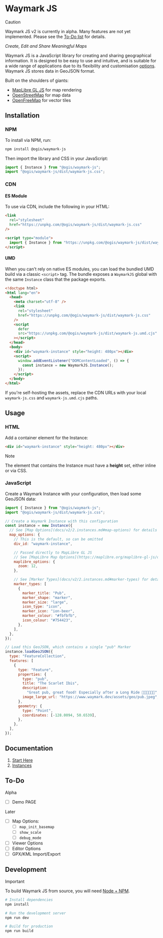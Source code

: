 # Waymark JS

> [!CAUTION]
> Waymark JS v2 is currently in alpha. Many features are not yet implemented. Please see the [To-Do list](/readme.md#to-do) for details.

_Create, Edit and Share Meaningful Maps_

Waymark JS is a JavaScript library for creating and sharing geographical information. It is designed to be easy to use and intuitive, and is suitable for a wide range of applications due to its flexibility and customisation [options](/docs/v2/2.instances.md#map-options). Waymark JS stores data in GeoJSON format.

Built on the shoulders of giants:

- [MapLibre GL JS](https://maplibre.org/) for map rendering
- [OpenStreetMap](https://www.openstreetmap.org/) for map data
- [OpenFreeMap](https://openfreemap.org/) for vector tiles

## Installation

### NPM

To install via NPM, run:

```bash
npm install @ogis/waymark-js
```

Then import the library and CSS in your JavaScript:

```javascript
import { Instance } from "@ogis/waymark-js";
import "@ogis/waymark-js/dist/waymark-js.css";
```

### CDN

#### ES Module

To use via CDN, include the following in your HTML:

```html
<link
  rel="stylesheet"
  href="https://unpkg.com/@ogis/waymark-js/dist/waymark-js.css"
/>

<script type="module">
  import { Instance } from "https://unpkg.com/@ogis/waymark-js/dist/waymark-js.js";
</script>
```

#### UMD

When you can't rely on native ES modules, you can load the bundled UMD build via a classic `<script>` tag. The bundle exposes a `WaymarkJS` global with the same `Instance` class that the package exports.

```html
<!doctype html>
<html lang="en">
  <head>
    <meta charset="utf-8" />
    <link
      rel="stylesheet"
      href="https://unpkg.com/@ogis/waymark-js/dist/waymark-js.css"
    />
    <script
      defer
      src="https://unpkg.com/@ogis/waymark-js/dist/waymark-js.umd.cjs"
    ></script>
  </head>
  <body>
    <div id="waymark-instance" style="height: 480px"></div>
    <script>
      window.addEventListener("DOMContentLoaded", () => {
        const instance = new WaymarkJS.Instance();
      });
    </script>
  </body>
</html>
```

If you're self-hosting the assets, replace the CDN URLs with your local `waymark-js.css` and `waymark-js.umd.cjs` paths.

## Usage

### HTML

Add a container element for the Instance:

```html
<div id="waymark-instance" style="height: 480px"></div>
```

> [!NOTE]
> The element that contains the Instance must have a **height** set, either inline or via CSS.

### JavaScript

Create a Waymark Instance with your configuration, then load some GeoJSON data:

```javascript
import { Instance } from "@ogis/waymark-js";
import "@ogis/waymark-js/dist/waymark-js.css";

// Create a Waymark Instance with this configuration
const instance = new Instance({
  // See [Map Options](docs/v2/2.instances.md#map-options) for details
  map_options: {
    // This is the default, so can be omitted
    div_id: "waymark-instance",

    // Passed directly to MapLibre GL JS
    // See [MapLibre Map Options](https://maplibre.org/maplibre-gl-js/docs/API/type-aliases/MapOptions/)
    maplibre_options: {
      zoom: 12,
    },

    // See [Marker Types](docs/v2/2.instances.md#marker-types) for details
    marker_types: [
      {
        marker_title: "Pub",
        marker_shape: "marker",
        marker_size: "large",
        icon_type: "icon",
        marker_icon: "ion-beer",
        marker_colour: "#fbfbfb",
        icon_colour: "#754423",
      },
    ],
  },
});

// Load this GeoJSON, which contains a single "pub" Marker
instance.loadGeoJSON({
  type: "FeatureCollection",
  features: [
    {
      type: "Feature",
      properties: {
        type: "pub",
        title: "The Scarlet Ibis",
        description:
          "Great pub, great food! Especially after a Long Ride 🚴🍔🍟🍺🍺💤",
        image_large_url: "https://www.waymark.dev/assets/geo/pub.jpeg",
      },
      geometry: {
        type: "Point",
        coordinates: [-128.0094, 50.6539],
      },
    },
  ],
});
```

## Documentation

1. [Start Here](docs/v2/1.index.md)
2. [Instances](docs/v2/2.instances.md)

## To-Do

Alpha

- [ ] Demo PAGE

Later

- [ ] Map Options:
  - [ ] `map_init_basemap`
  - [ ] `show_scale`
  - [ ] `debug_mode`
- [ ] Viewer Options
- [ ] Editor Options
- [ ] GPX/KML Import/Export

## Development

> [!IMPORTANT]
> To build Waymark JS from source, you will need [Node + NPM](https://docs.npmjs.com/downloading-and-installing-node-js-and-npm).

```bash
# Install dependencies
npm install

# Run the development server
npm run dev

# Build for production
npm run build
```
